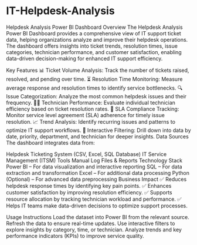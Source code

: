 # IT-Helpdesk-Analysis

Helpdesk Analysis Power BI Dashboard
Overview
The Helpdesk Analysis Power BI Dashboard provides a comprehensive view of IT support ticket data, helping organizations analyze and improve their helpdesk operations. The dashboard offers insights into ticket trends, resolution times, issue categories, technician performance, and customer satisfaction, enabling data-driven decision-making for enhanced IT support efficiency.

Key Features
📊 Ticket Volume Analysis: Track the number of tickets raised, resolved, and pending over time.
⏳ Resolution Time Monitoring: Measure average response and resolution times to identify service bottlenecks.
🔍 Issue Categorization: Analyze the most common helpdesk issues and their frequency.
👨‍💻 Technician Performance: Evaluate individual technician efficiency based on ticket resolution rates.
📅 SLA Compliance Tracking: Monitor service level agreement (SLA) adherence for timely issue resolution.
📈 Trend Analysis: Identify recurring issues and patterns to optimize IT support workflows.
🎯 Interactive Filtering: Drill down into data by date, priority, department, and technician for deeper insights.
Data Sources
The dashboard integrates data from:

Helpdesk Ticketing System (CSV, Excel, SQL Database)
IT Service Management (ITSM) Tools
Manual Log Files & Reports
Technology Stack
Power BI – For data visualization and interactive reporting
SQL – For data extraction and transformation
Excel – For additional data processing
Python (Optional) – For advanced data preprocessing
Business Impact
✅ Reduces helpdesk response times by identifying key pain points.
✅ Enhances customer satisfaction by improving resolution efficiency.
✅ Supports resource allocation by tracking technician workload and performance.
✅ Helps IT teams make data-driven decisions to optimize support processes.

Usage Instructions
Load the dataset into Power BI from the relevant source.
Refresh the data to ensure real-time updates.
Use interactive filters to explore insights by category, time, or technician.
Analyze trends and key performance indicators (KPIs) to improve service quality.
